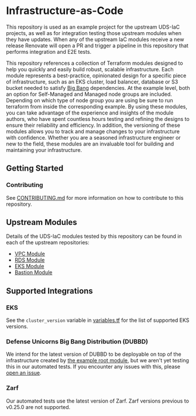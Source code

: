 # Infrastructure-as-Code

This repository is used as an example project for the upstream UDS-IaC projects, as well as for integration testing those upstream modules when they have updates. When any of the upstream IaC modules receive a new release Renovate will open a PR and trigger a pipeline in this repository that performs integration and E2E tests.

This repository references a collection of Terraform modules designed to help you quickly and easily build robust, scalable infrastructure. Each module represents a best-practice, opinionated design for a specific piece of infrastructure, such as an EKS cluster, load balancer, database or S3 bucket needed to satisfy [Big Bang](https://docs-bigbang.dso.mil/) dependencies. At the example level, both an option for Self-Managed and Managed node groups are included. Depending on which type of node group you are using be sure to run terraform from inside the corresponding example. By using these modules, you can take advantage of the experience and insights of the module authors, who have spent countless hours testing and refining the designs to ensure their reliability and efficiency. In addition, the versioning of these modules allows you to track and manage changes to your infrastructure with confidence. Whether you are a seasoned infrastructure engineer or new to the field, these modules are an invaluable tool for building and maintaining your infrastructure.

## Getting Started

### Contributing

See [CONTRIBUTING.md](CONTRIBUTING.md) for more information on how to contribute to this repository.

## Upstream Modules

Details of the UDS-IaC modules tested by this repository can be found in each of the upstream repositories:

- [VPC Module](https://github.com/defenseunicorns/terraform-aws-uds-vpc)
- [RDS Module](https://github.com/defenseunicorns/terraform-aws-uds-rds)
- [EKS Module](https://github.com/defenseunicorns/terraform-aws-uds-eks)
- [Bastion Module](https://github.com/defenseunicorns/terraform-aws-uds-bastion)

## Supported Integrations

### EKS
See the `cluster_version` variable in [variables.tf](examples/complete/variables.tf) for the list of supported EKS versions.

### Defense Unicorns Big Bang Distribution (DUBBD)
We intend for the latest version of DUBBD to be deployable on top of the infrastructure created by [the example root module](examples/complete), but we aren't yet testing this in our automated tests. If you encounter any issues with this, please [open an issue](https://github.com/defenseunicorns/delivery-aws-iac/issues/new/choose).

### Zarf
Our automated tests use the latest version of Zarf. Zarf versions previous to v0.25.0 are not supported.

